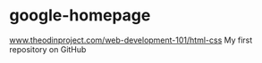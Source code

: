 # google-homepage
www.theodinproject.com/web-development-101/html-css
My first repository on GitHub
